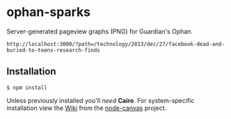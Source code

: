 ophan-sparks
============

Server-generated pageview graphs (PNG) for Guardian's Ophan.
```
http://localhost:3000/?path=/technology/2013/dec/27/facebook-dead-and-buried-to-teens-research-finds
```


## Installation

    $ npm install

Unless previously installed you'll _need_ __Cairo__. For system-specific installation view the [Wiki](https://github.com/LearnBoost/node-canvas/wiki/_pages) from the [node-canvas](https://github.com/LearnBoost/node-canvas) project.
